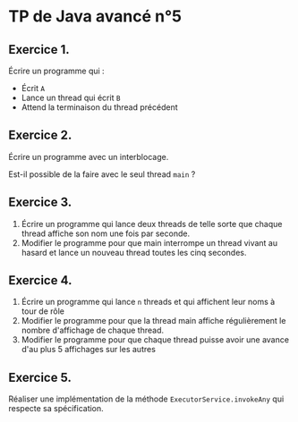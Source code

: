 TP de Java avancé n°5
=====================

Exercice 1.
-----------

Écrire un programme qui :

- Écrit `A`
- Lance un thread qui écrit `B`
- Attend la terminaison du thread précédent

Exercice 2.
-----------

Écrire un programme avec un interblocage.

Est-il possible de la faire avec le seul thread `main` ?

Exercice 3.
-----------

1. Écrire un programme qui lance deux threads de telle sorte que chaque thread affiche son nom une fois par seconde.
2. Modifier le programme pour que main interrompe un thread vivant au hasard et lance un nouveau thread toutes les cinq secondes.

Exercice 4.
-----------

1. Écrire un programme qui lance `n` threads et qui affichent leur noms à tour de rôle
2. Modifier le programme pour que la thread main affiche régulièrement le nombre d'affichage de chaque thread.
3. Modifier le programme pour que chaque thread puisse avoir une avance d'au plus 5 affichages sur les autres

Exercice 5.
-----------

Réaliser une implémentation de la méthode `ExecutorService.invokeAny` qui respecte sa spécification.



